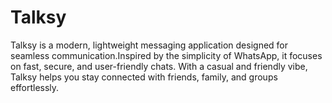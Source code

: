 # Talksy
Talksy is a modern, lightweight messaging application designed for seamless communication.Inspired by the simplicity of WhatsApp, it focuses on fast, secure, and user-friendly chats. With a casual and friendly vibe, Talksy helps you stay connected with friends, family, and groups effortlessly.
